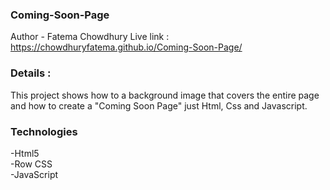 ### Coming-Soon-Page
Author - Fatema Chowdhury
Live link : https://chowdhuryfatema.github.io/Coming-Soon-Page/
### Details : 
This project shows how to a background image that covers the entire page and how to create a "Coming Soon Page" just Html, Css and Javascript.
### Technologies
-Html5 </br>
-Row CSS </br>
-JavaScript </br>
